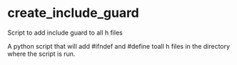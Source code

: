 # create_include_guard
Script to add include guard to all h files


A python script that will add #ifndef and #define toall h files in the directory where the script is run.
